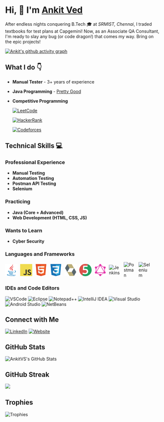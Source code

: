 # Hi, :wave: I'm [Ankit Ved](https://www.linkedin.com/in/ankit-ved/)

After endless nights conquering B.Tech :mortar_board: at *SRMIST, Chennai*, I traded textbooks for test plans at Capgemini! Now, as an Associate QA Consultant, I'm ready to slay any bug (or code dragon!) that comes my way. Bring on the epic projects!

[![Ankit's github activity graph](https://github-readme-activity-graph.vercel.app/graph?username=AnkitVS&theme=tokyo-night)](https://github.com/AnkitVS/github-readme-activity-graph)

## What I do :point_down:

- **Manual Tester** - 3+ years of experience
- **Java Programming** - [Pretty Good](https://www.hackerrank.com/RA1711020010042)
- **Competitive Programming** 

  [![LeetCode](https://img.shields.io/badge/LeetCode-Profile-%23FFA116?style=for-the-badge&logo=leetcode&logoColor=white)](https://leetcode.com/anve_/)

  [![HackerRank](https://img.shields.io/badge/HackerRank-Profile-%231F8AC0?style=for-the-badge&logo=hackerrank&logoColor=white)](https://www.hackerrank.com/RA1711020010042)

  [![Codeforces](https://img.shields.io/badge/Codeforces-Profile-%231F8AC0?style=for-the-badge&logo=codeforces&logoColor=white)](https://codeforces.com/profile/ashm_)



## Technical Skills :computer:

### Professional Experience
- **Manual Testing**
- **Automation Testing**
- **Postman API Testing**
- **Selenium**

### Practicing
- **Java (Core + Advanced)**
- **Web Development (HTML, CSS, JS)**

### Wants to Learn
- **Cyber Security**

### Languages and Frameworks
<div style="display: flex; align-items: center; gap: 8px;">
  <img src="https://raw.githubusercontent.com/devicons/devicon/master/icons/java/java-original.svg" alt="Java" style="width: 40px;"/>
  <img src="https://raw.githubusercontent.com/devicons/devicon/master/icons/javascript/javascript-original.svg" alt="JavaScript" style="width: 40px;"/>
  <img src="https://raw.githubusercontent.com/devicons/devicon/master/icons/html5/html5-original.svg" alt="HTML5" style="width: 40px;"/>
  <img src="https://raw.githubusercontent.com/devicons/devicon/master/icons/css3/css3-original.svg" alt="CSS3" style="width: 40px;"/>
  <img src="https://raw.githubusercontent.com/devicons/devicon/master/icons/hibernate/hibernate-original.svg" alt="Hibernate" style="width: 40px;"/>
  <img src="https://raw.githubusercontent.com/devicons/devicon/master/icons/junit/junit-original.svg" alt="JUnit" style="width: 40px;"/>
  
  <img src="https://raw.githubusercontent.com/devicons/devicon/master/icons/graphql/graphql-plain.svg" alt="GraphQL" style="width: 40px;"/>
  <img src="https://www.vectorlogo.zone/logos/jenkins/jenkins-icon.svg" alt="Jenkins" style="width: 40px;"/>
  <img src="https://voyager.postman.com/logo/postman-logo-icon-orange.svg" alt="Postman" style="width: 40px;"/>
  <img src="https://github.com/SeleniumHQ/selenium/blob/trunk/common/images/selenium_logo_medium.png" alt="Selenium" style="width: 40px;"/>
</div>

### IDEs and Code Editors
![VSCode](https://img.shields.io/badge/VSCode-007ACC?logo=visual-studio-code&logoColor=white&logoWidth=30&style=for-the-badge)
![Eclipse](https://img.shields.io/badge/Eclipse-2C2255?logo=eclipse&logoColor=white&logoWidth=30&style=for-the-badge)
![Notepad++](https://img.shields.io/badge/Notepad%2B%2B-90E59E?logo=notepad%2B%2B&logoColor=black&style=for-the-badge)
![IntelliJ IDEA](https://img.shields.io/badge/IntelliJ_IDEA-000000?logo=intellij-idea&logoColor=white&logoWidth=30&style=for-the-badge)
![Visual Studio](https://img.shields.io/badge/Visual_Studio-5C2D91?logo=visual-studio&logoColor=white&logoWidth=30&style=for-the-badge)
![Android Studio](https://img.shields.io/badge/Android_Studio-3DDC84?logo=android-studio&logoColor=white&logoWidth=30&style=for-the-badge)
![NetBeans](https://img.shields.io/badge/NetBeans-007CC1?logo=apache-netbeans&logoColor=white&logoWidth=30&style=for-the-badge)



## Connect with Me

[![LinkedIn](https://img.shields.io/badge/LinkedIn-Ankit_Ved-blue?style=flat-square&logo=linkedin)](https://www.linkedin.com/in/ankit-ved/)
[![Website](https://img.shields.io/badge/Website-Ankit_Ved-blue?style=flat&logo=google-chrome)](https://ankitved.dev)



## GitHub Stats
<img src="https://github-readme-stats.vercel.app/api?username=AnkitVS&show_icons=true&hide_title=false&hide=issues&count_private=true&include_all_commits=true&theme=dark" width="400" alt="AnkitVS's GitHub Stats" />

## GitHub Streak
<img src="https://github-readme-streak-stats.herokuapp.com/?user=AnkitVS&theme=radical" width="400" />

## Trophies
![Trophies](https://github-profile-trophy.vercel.app/?username=AnkitVS&theme=radical&column=6&margin-w=15&margin-h=15)
